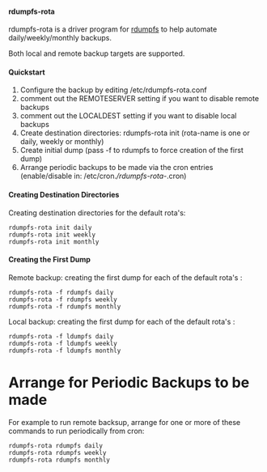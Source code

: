 #### rdumpfs-rota

rdumpfs-rota is a driver program for [rdumpfs](https://github.com/chneukirchen/rdumpfs) to help automate daily/weekly/monthly
backups.

Both local and remote backup targets are supported.

#### Quickstart
1. Configure the backup by editing /etc/rdumpfs-rota.conf
 1. comment out the REMOTESERVER setting if you want to disable remote backups
 2. comment out the LOCALDEST setting if you want to disable local backups
2. Create destination directories: rdumpfs-rota init <rota-name> (rota-name is one or daily, weekly or monthly)
3. Create initial dump (pass -f to rdumpfs to force creation of the first dump)
4. Arrange periodic backups to be made via the cron entries (enable/disable in: /etc/cron.*/rdumpfs-rota-*.cron)

#### Creating Destination Directories
Creating destination directories for the default rota's:
```
rdumpfs-rota init daily
rdumpfs-rota init weekly
rdumpfs-rota init monthly
```

#### Creating the First Dump
Remote backup: creating the first dump for each of the default rota's :
```
rdumpfs-rota -f rdumpfs daily
rdumpfs-rota -f rdumpfs weekly
rdumpfs-rota -f rdumpfs monthly
```
Local backup: creating the first dump for each of the default rota's :
```
rdumpfs-rota -f ldumpfs daily
rdumpfs-rota -f ldumpfs weekly
rdumpfs-rota -f ldumpfs monthly
```
# Arrange for Periodic Backups to be made
For example to run remote backsup, arrange for one or more of these commands to run periodically from cron:
```
rdumpfs-rota rdumpfs daily
rdumpfs-rota rdumpfs weekly
rdumpfs-rota rdumpfs monthly
```


